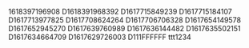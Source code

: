 
1618397196908
D1618391968392
D1617715849239
D1617715184107
D1617713977825
D1617708624264
D1617706706328
D1617654149578
D1617652945270
D1617639760989
D1617636144482
D1617635502151
D1617634664709
D1617629726003
D111FFFFFF
ttt1234
